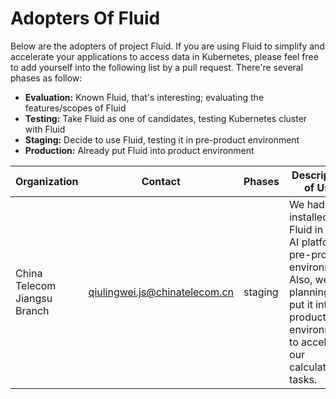 # Adopters Of Fluid 

Below are the adopters of project Fluid. If you are using Fluid to simplify and accelerate your applications to access data in Kubernetes, please feel free to add yourself into the following list by a pull request. There're several phases as follow:

* **Evaluation:** Known Fluid, that's interesting; evaluating the features/scopes of Fluid
* **Testing:** Take Fluid as one of candidates, testing Kubernetes cluster with Fluid
* **Staging:** Decide to use Fluid, testing it in pre-product environment
* **Production:** Already put Fluid into product environment

| Organization | Contact | Phases      | Description of Use |
| ------------ | ------- | ----------- | ------------------ |
| China Telecom Jiangsu Branch | qiulingwei.js@chinatelecom.cn | staging | We had installed Fluid in our AI platform pre-product environment. Also, we are planning to put it into product environment to accelerate our calculation tasks. |


